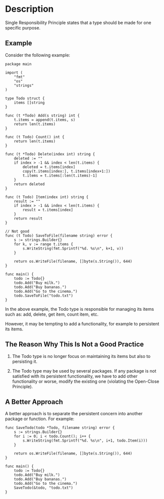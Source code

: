 # Description

Single Responsibility Principle states that a type should be made for one specific purpose.

## Example

Consider the following example:

```
package main

import (
	"fmt"
	"os"
	"strings"
)

type Todo struct {
	items []string
}

func (t *Todo) Add(s string) int {
	t.items = append(t.items, s)
	return len(t.items)
}

func (t Todo) Count() int {
	return len(t.items)
}

func (t *Todo) Delete(index int) string {
	deleted := ""
	if index > -1 && index < len(t.items) {
		deleted = t.items[index]
		copy(t.items[index:], t.items[index+1:])
		t.items = t.items[:len(t.items)-1]
	}
	return deleted
}

func (t Todo) Item(index int) string {
	result := ""
	if index > -1 && index < len(t.items) {
		result = t.items[index]
	}
	return result
}

// Not good
func (t Todo) SaveToFile(filename string) error {
	s := strings.Builder{}
	for k, v := range t.items {
		s.WriteString(fmt.Sprintf("%d. %s\n", k+1, v))
	}

	return os.WriteFile(filename, []byte(s.String()), 644)
}

func main() {
	todo := Todo{}
	todo.Add("Buy milk.")
	todo.Add("Buy bananas.")
	todo.Add("Go to the cinema.")
	todo.SaveToFile("todo.txt")
}
```

In the above example, the Todo type is responsible for managing its items such as: add, delete, get item, count item, etc.

However, it may be tempting to add a functionality, for example to persistent its items.

## The Reason Why This Is Not a Good Practice

1. The Todo type is no longer focus on maintaining its items but also to persisting it.

2. The Todo type may be used by several packages. If any package is not satisfied with its persistent functionality, we have to add other functionality or worse, modify the existing one (violating the Open-Close Principle).

## A Better Approach

A better approach is to separate the persistent concern into another package or function. For example:

```
func SaveTodo(todo *Todo, filename string) error {
	s := strings.Builder{}
	for i := 0; i < todo.Count(); i++ {
		s.WriteString(fmt.Sprintf("%d. %s\n", i+1, todo.Item(i)))
	}

	return os.WriteFile(filename, []byte(s.String()), 644)
}

func main() {
	todo := Todo{}
	todo.Add("Buy milk.")
	todo.Add("Buy bananas.")
	todo.Add("Go to the cinema.")
	SaveTodo(&todo, "todo.txt")
}
```
